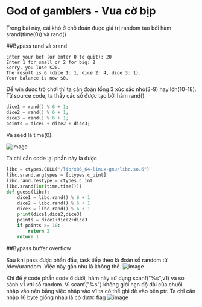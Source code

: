 # God of gamblers - Vua cờ bịp

Trong bài này, cái khó ở chỗ đoán được giá trị random tạo bởi hàm srand(time(0)) và rand() 

##Bypass rand và srand
```
Enter your bet (or enter 0 to quit): 20
Enter 1 for small or 2 for big: 2
Sorry, you lose $20.
The result is 6 (dice 1: 1, dice 2: 4, dice 3: 1).
Your balance is now $0.
```

Để win được trò chơi thì ta cần đoán tổng 3 xúc sắc nhỏ(3-9) hay lớn(10-18). Từ source code, ta thấy các số được tạo bởi hàm rand().
```C
dice1 = rand() % 6 + 1;
dice2 = rand() % 6 + 1;
dice3 = rand() % 6 + 1;
points = dice1 + dice2 + dice3;
```
Và seed là time(0).

![image](https://github.com/sm1leisnotbad/CTF-Write-up/assets/90888568/2d7bd27a-4002-432e-b424-450f2118280a)

Ta chỉ cần code lại phần này là được
```py
libc = ctypes.CDLL("/lib/x86_64-linux-gnu/libc.so.6")
libc.srand.argtypes = [ctypes.c_uint]
libc.rand.restype = ctypes.c_int
libc.srand(int(time.time()))
def guess(libc):
    dice1 = libc.rand() % 6 + 1
    dice2 = libc.rand() % 6 + 1
    dice3 = libc.rand() % 6 + 1
    print(dice1,dice2,dice3)
    points = dice1+dice2+dice3
    if points >= 10:
        return 2
    return 1
```

##Bypass buffer overflow

Sau khi pass được phần đầu, task tiếp theo là đoán số random từ /dev/urandom. Việc này gần như là không thể.
![image](https://github.com/sm1leisnotbad/CTF-Write-up/assets/90888568/045c0c3e-bd71-48f0-a3f9-15b5c06966b8)

Khi để ý code phần code ở dưới, hàm này sử dụng scanf("%s",v1) và so sánh v1 với số random. 
Vì scanf("%s") không giới hạn độ dài của chuỗi nhập vào nên bằng việc nhập vào v1 ta có thể ghi đè vào bến ptr. Ta chỉ cần nhập 16 byte giống nhau là có được flag
![image](https://github.com/sm1leisnotbad/CTF-Write-up/assets/90888568/95424fbb-dc40-4677-8217-d93c731692fd)


